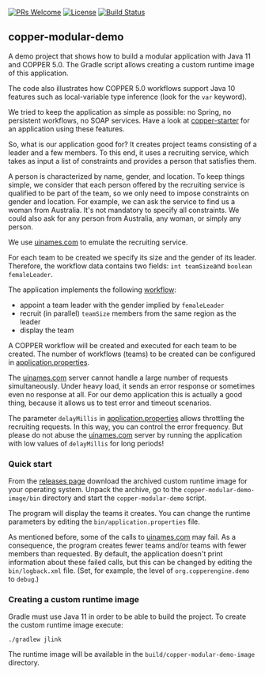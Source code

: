 [![PRs Welcome](https://img.shields.io/badge/PRs-welcome-brightgreen.svg?style=flat-square)](http://makeapullrequest.com)
[![License](https://img.shields.io/badge/License-Apache%202.0-blue.svg)](https://github.com/copper-engine/copper-modular-demo/blob/master/LICENSE)
[![Build Status](https://img.shields.io/travis/copper-engine/copper-modular-demo/master.svg?label=Build)](https://travis-ci.org/copper-engine/copper-modular-demo)

## copper-modular-demo

A demo project that shows how to build a modular application with Java 11 and COPPER 5.0.
The Gradle script allows creating a custom runtime image of this application.

The code also illustrates how COPPER 5.0 workflows support Java 10 features such as local-variable type inference
(look for the `var` keyword).

We tried to keep the application as simple as possible: no Spring, no persistent workflows, no SOAP services.
Have a look at [copper-starter](https://github.com/copper-engine/copper-starter) for an application using these features.

So, what is our application good for?
It creates project teams consisting of a leader and a few members.
To this end, it uses a recruiting service, which takes as input a list of constraints and
provides a person that satisfies them.

A person is characterized by name, gender, and location.
To keep things simple, we consider that each person offered by the recruiting service is qualified to be part of the team,
so we only need to impose constraints on gender and location.
For example, we can ask the service to find us a woman from Australia.
It's not mandatory to specify all constraints.
We could also ask for any person from Australia, any woman, or simply any person.  

We use [uinames.com](http://uinames.com) to emulate the recruiting service.

For each team to be created we specify its size and the gender of its leader.
Therefore, the workflow data contains two fields: `int teamSize`and `boolean femaleLeader`.

The application implements the following [workflow](src/workflow/java/org/copperengine/demo/jpms/workflow/TeamCreationWorkflow.java):
- appoint a team leader with the gender implied by `femaleLeader`
- recruit (in parallel) `teamSize` members from the same region as the leader
- display the team

A COPPER workflow will be created and executed for each team to be created.
The number of workflows (teams) to be created can be configured in [application.properties](src/main/resources/application.properties).

The [uinames.com](http://uinames.com) server cannot handle a large number of requests simultaneously.
Under heavy load, it sends an error response or sometimes even no response at all.
For our demo application this is actually a good thing, because it allows us to test error and timeout scenarios.

The parameter `delayMillis` in [application.properties](src/main/resources/application.properties)
allows throttling the recruiting requests.
In this way, you can control the error frequency.
But please do not abuse the [uinames.com](http://uinames.com) server by running the application with low values of `delayMillis` for long periods!

### Quick start
From the [releases page](https://github.com/copper-engine/copper-modular-demo/releases) download the archived custom runtime image for your operating system.
Unpack the archive, go to the `copper-modular-demo-image/bin` directory and start the `copper-modular-demo` script.  

The program will display the teams it creates.
You can change the runtime parameters by editing the `bin/application.properties` file.

As mentioned before, some of the calls to [uinames.com](http://uinames.com) may fail.
As a consequence, the program creates fewer teams and/or teams with fewer members than requested.
By default, the application doesn't print information about these failed calls, 
but this can be changed by editing the `bin/logback.xml` file.
(Set, for example, the level of `org.copperengine.demo` to `debug`.)

### Creating a custom runtime image

Gradle must use Java 11 in order to be able to build the project. 
To create the custom runtime image execute:

```
./gradlew jlink
```

The runtime image will be available in the `build/copper-modular-demo-image` directory.
